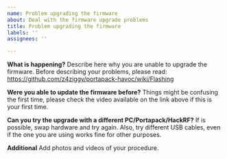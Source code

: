 ```yaml
---
name: Problem upgrading the firmware
about: Deal with the firmware upgrade problems
title: Problem upgrading the firmware
labels: ''
assignees: ''

---
```


**What is happening?**
Describe here why you are unable to upgrade the firmware. Before describing your problems, please read: https://github.com/z4ziggy/portapack-havoc/wiki/Flashing

**Were you able to update the firmware before?**
Things might be confusing the first time, please check the video available on the link above if this is your first time.

**Can you try the upgrade with a different PC/Portapack/HackRF?**
If is possible, swap hardware and try again. Also, try different USB cables, even if the one you are using works fine for other purposes.

**Additional**
Add photos and videos of your procedure.
